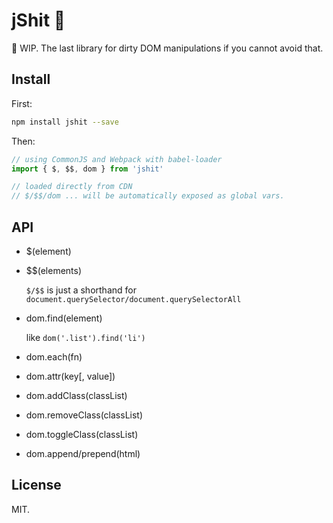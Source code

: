 # jShit 💩

🚧 WIP. The last library for dirty DOM manipulations if you cannot avoid that.

## Install

First:

```bash
npm install jshit --save
```

Then:

```javascript
// using CommonJS and Webpack with babel-loader
import { $, $$, dom } from 'jshit'

// loaded directly from CDN
// $/$$/dom ... will be automatically exposed as global vars.
```

## API

- $(element)
- $$(elements)

  `$/$$` is just a shorthand for `document.querySelector/document.querySelectorAll`
- dom.find(element)

  like `dom('.list').find('li')`
- dom.each(fn)
- dom.attr(key[, value])
- dom.addClass(classList)
- dom.removeClass(classList)
- dom.toggleClass(classList)
- dom.append/prepend(html)

## License

MIT.

